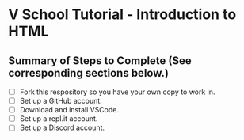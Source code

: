 # V School Tutorial - Introduction to HTML

## Summary of Steps to Complete (See corresponding sections below.)
- [ ] Fork this respository so you have your own copy to work in.
- [ ] Set up a GitHub account.
- [ ] Download and install VSCode.
- [ ] Set up a repl.it account.
- [ ] Set up a Discord account.
